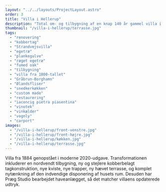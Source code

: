 ```yaml
---
layout: "../../layouts/ProjectLayout.astro"
order: 3
title: "Villa i Hellerup"
description: "Total om- og tilbygning af en knap 140 år gammel villa i Hellerup"
thumbnail: "/villa-i-hellerup/terrasse.jpg"
tags:
  - "renovering"
  - "kobbertag"
  - "Strandvejsvilla"
  - "egetræ"
  - "plankegulve"
  - "røget egetræ"
  - "fumed oak"
  - "tilbygning"
  - "villa fra 1800-tallet"
  - "Gråbrun-Borghamn"
  - "Ølandsfliser"
  - "snedkerkøkken"
  - "custom made"
  - "restaurering"
  - "iaconcig pietra piasentina"
  - "vinotek"
  - "vinkælder"
  - "vognly"
  - "carport"
images:
  - "/villa-i-hellerup/front-venstre.jpg"
  - "/villa-i-hellerup/front-højre.jpg"
  - "/villa-i-hellerup/køkken.jpg"
  - "/villa-i-hellerup/terrasse.jpg"
---
```


Villa fra 1884 genopstået i moderne 2020-udgave. Transformationen inkluderer en nordvendt tilbygning, ny og stejlere kobberbelagt tagkonstruktion, nye kviste, nye trapper, ny hævet terrasse, og komplet nytænkning af den indvendige disponering af husets rum. Desuden har Præg Studio bearbejdet haveanlægget, så det matcher villaens opdaterede udtryk.
